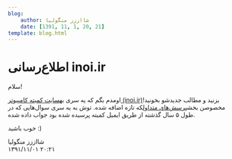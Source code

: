 ```yaml
---
blog:
    author: شااززز منگولیا
    date: [1391, 11, 1, 20, 21]
template: blog.html
---
```

# اطلاع‌رسانی inoi.ir

<div class="cnt">
سلام!<p></p>
<p>اومدم بگم که یه سری به<a href="http://www.inoi.ir/" target="_blank">سایت کمیته کامپیوتر (inoi.ir)</a>بزنید و مطالب جدیدشو بخونید! مخصوصن بخش<a href="http://www.inoi.ir/%D9%BE%D8%B1%D8%B3%D8%B4%E2%80%8C%D9%87%D8%A7%DB%8C-%D9%85%D8%AA%D8%AF%D8%A7%D9%88%D9%84/" target="_blank">پرسش‌های متداول</a>که تازه اضافه شده. توش به یه سری سوال‌هایی که در طول ۵ سال گذشته از طریق ایمیل کمیته پرسیده شده بود جواب داده شده.</p>
<p>خوب باشید :)</p>
</div>

<div class="blog-info">
    <div class="blog-author">شااززز منگولیا</div>
    <div class="blog-date">۱۳۹۱/۱۱/۰۱ ۲۰:۲۱</div>
</div>

